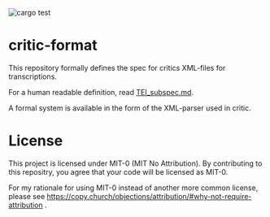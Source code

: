 ![cargo test](https://github.com/curatorsigma/critic-format/actions/workflows/rust.yml/badge.svg)

# critic-format

This repository formally defines the spec for critics XML-files for transcriptions.

For a human readable definition, read [TEI_subspec.md](./TEI_subspec.md).

A formal system is available in the form of the XML-parser used in critic.

# License
This project is licensed under MIT-0 (MIT No Attribution).
By contributing to this repositry, you agree that your code will be licensed as MIT-0.

For my rationale for using MIT-0 instead of another more common license, please see
https://copy.church/objections/attribution/#why-not-require-attribution .

